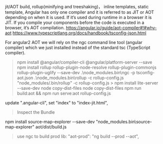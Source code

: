 jit/AOT build, rollup(minifying and treeshaking)， inline templates, static template, 
   Angular has only one compiler and it is referred to as JIT or AOT 
   depending on when it is used. If it’s used during runtime in a browser 
   it is JIT. If you compile your components before the code is executed 
   in a browser, it’s AOT compilation. 
   https://angular.io/guide/aot-compiler#!#why-aot
   https://www.typescriptlang.org/docs/handbook/tsconfig-json.html
   
   For angular2 AOT we will rely on the ngc command line tool (angular compiler) 
   which we just installed instead of the standard tsc (TypeScript compiler). 
   
   > npm install @angular/compiler-cli @angular/platform-server --save
   > npm install rollup rollup-plugin-node-resolve rollup-plugin-commonjs rollup-plugin-uglify --save-dev
   > .\node_modules\.bin\ngc -p tsconfig-aot.json
   > .\node_modules\.bin\rollup -c rollup-config.js
     "node_modules/.bin/rollup"  -c rollup-config.js
      > npm install lite-server --save-dev
   > node copy-dist-files
   > node copy-dist-files
   > npm run build:aot && npm run serve:aot
   rollup-config.js


   update ".angular-cli", set "index" to "index-jit.html",
   
   
   > Inspect the Bundle
   
   npm install source-map-explorer --save-dev
   "node_modules\.bin\source-map-explorer" aot/dist/build.js
   
   
   > use ngc to build prod lib: 
      "aot-prod": "ng build --prod --aot", 